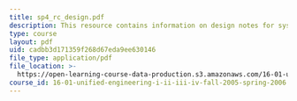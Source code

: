 ```yaml
---
title: sp4_rc_design.pdf
description: This resource contains information on design notes for systems problem 4.
type: course
layout: pdf
uid: cadbb3d171359f268d67eda9ee630146
file_type: application/pdf
file_location: >-
  https://open-learning-course-data-production.s3.amazonaws.com/16-01-unified-engineering-i-ii-iii-iv-fall-2005-spring-2006/cadbb3d171359f268d67eda9ee630146_sp4_rc_design.pdf
course_id: 16-01-unified-engineering-i-ii-iii-iv-fall-2005-spring-2006
---
```


